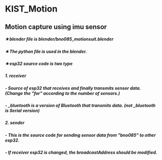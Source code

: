 # KIST_Motion

Motion capture using imu sensor
-------------------------------------
               
##### ★blender file is blender/bno085_motionsuit.blender

##### ★The python file is used in the blender.
              
              
##### ★esp32 source code is two type

##### 1. receiver

##### - Source of esp32 that receives and finally transmits sensor data. (Change the "for" according to the number of sensors.)

##### - _bluetooth is a version of Bluetooth that transmits data. (not _bluetooth is Serial version)
         
##### 2. sender

##### - This is the source code for sending sensor data from "bno085" to other esp32.

##### - If receiver esp32 is changed, the broadcastAddress should be modified.
